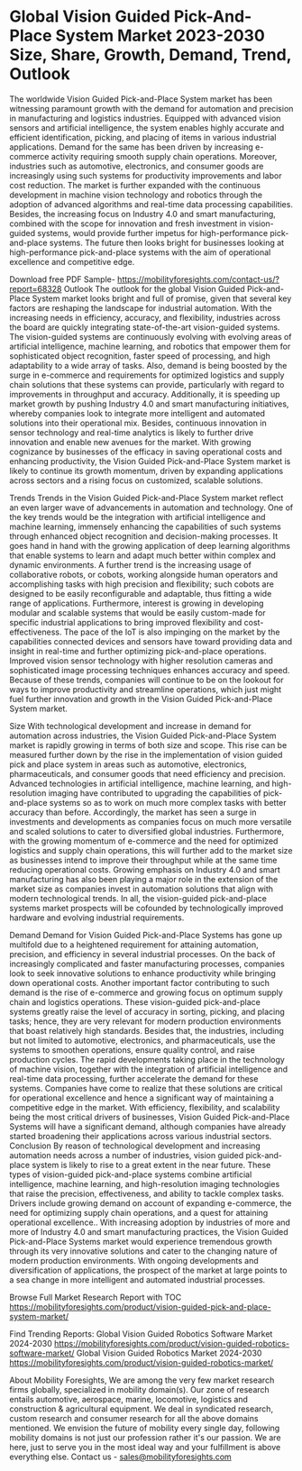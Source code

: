 # Global Vision Guided Pick-And-Place System Market 2023-2030 Size, Share, Growth, Demand, Trend, Outlook

The worldwide Vision Guided Pick-and-Place System market has been witnessing paramount growth with the demand for automation and precision in manufacturing and logistics industries. Equipped with advanced vision sensors and artificial intelligence, the system enables highly accurate and efficient identification, picking, and placing of items in various industrial applications. Demand for the same has been driven by increasing e-commerce activity requiring smooth supply chain operations. Moreover, industries such as automotive, electronics, and consumer goods are increasingly using such systems for productivity improvements and labor cost reduction. The market is further expanded with the continuous development in machine vision technology and robotics through the adoption of advanced algorithms and real-time data processing capabilities. Besides, the increasing focus on Industry 4.0 and smart manufacturing, combined with the scope for innovation and fresh investment in vision-guided systems, would provide further impetus for high-performance pick-and-place systems. The future then looks bright for businesses looking at high-performance pick-and-place systems with the aim of operational excellence and competitive edge.

Download free PDF Sample- https://mobilityforesights.com/contact-us/?report=68328
Outlook
The outlook for the global Vision Guided Pick-and-Place System market looks bright and full of promise, given that several key factors are reshaping the landscape for industrial automation. With the increasing needs in efficiency, accuracy, and flexibility, industries across the board are quickly integrating state-of-the-art vision-guided systems. The vision-guided systems are continuously evolving with evolving areas of artificial intelligence, machine learning, and robotics that empower them for sophisticated object recognition, faster speed of processing, and high adaptability to a wide array of tasks. Also, demand is being boosted by the surge in e-commerce and requirements for optimized logistics and supply chain solutions that these systems can provide, particularly with regard to improvements in throughput and accuracy. Additionally, it is speeding up market growth by pushing Industry 4.0 and smart manufacturing initiatives, whereby companies look to integrate more intelligent and automated solutions into their operational mix. Besides, continuous innovation in sensor technology and real-time analytics is likely to further drive innovation and enable new avenues for the market. With growing cognizance by businesses of the efficacy in saving operational costs and enhancing productivity, the Vision Guided Pick-and-Place System market is likely to continue its growth momentum, driven by expanding applications across sectors and a rising focus on customized, scalable solutions.

Trends
Trends in the Vision Guided Pick-and-Place System market reflect an even larger wave of advancements in automation and technology. One of the key trends would be the integration with artificial intelligence and machine learning, immensely enhancing the capabilities of such systems through enhanced object recognition and decision-making processes. It goes hand in hand with the growing application of deep learning algorithms that enable systems to learn and adapt much better within complex and dynamic environments. A further trend is the increasing usage of collaborative robots, or cobots, working alongside human operators and accomplishing tasks with high precision and flexibility; such cobots are designed to be easily reconfigurable and adaptable, thus fitting a wide range of applications. Furthermore, interest is growing in developing modular and scalable systems that would be easily custom-made for specific industrial applications to bring improved flexibility and cost-effectiveness. The pace of the IoT is also impinging on the market by the capabilities connected devices and sensors have toward providing data and insight in real-time and further optimizing pick-and-place operations. Improved vision sensor technology with higher resolution cameras and sophisticated image processing techniques enhances accuracy and speed. Because of these trends, companies will continue to be on the lookout for ways to improve productivity and streamline operations, which just might fuel further innovation and growth in the Vision Guided Pick-and-Place System market.

Size
With technological development and increase in demand for automation across industries, the Vision Guided Pick-and-Place System market is rapidly growing in terms of both size and scope. This rise can be measured further down by the rise in the implementation of vision guided pick and place system in areas such as automotive, electronics, pharmaceuticals, and consumer goods that need efficiency and precision. Advanced technologies in artificial intelligence, machine learning, and high-resolution imaging have contributed to upgrading the capabilities of pick-and-place systems so as to work on much more complex tasks with better accuracy than before. Accordingly, the market has seen a surge in investments and developments as companies focus on much more versatile and scaled solutions to cater to diversified global industries. Furthermore, with the growing momentum of e-commerce and the need for optimized logistics and supply chain operations, this will further add to the market size as businesses intend to improve their throughput while at the same time reducing operational costs. Growing emphasis on Industry 4.0 and smart manufacturing has also been playing a major role in the extension of the market size as companies invest in automation solutions that align with modern technological trends. In all, the vision-guided pick-and-place systems market prospects will be cofounded by technologically improved hardware and evolving industrial requirements.

Demand 
Demand for Vision Guided Pick-and-Place Systems has gone up multifold due to a heightened requirement for attaining automation, precision, and efficiency in several industrial processes. On the back of increasingly complicated and faster manufacturing processes, companies look to seek innovative solutions to enhance productivity while bringing down operational costs. Another important factor contributing to such demand is the rise of e-commerce and growing focus on optimum supply chain and logistics operations. These vision-guided pick-and-place systems greatly raise the level of accuracy in sorting, picking, and placing tasks; hence, they are very relevant for modern production environments that boast relatively high standards. Besides that, the industries, including but not limited to automotive, electronics, and pharmaceuticals, use the systems to smoothen operations, ensure quality control, and raise production cycles. The rapid developments taking place in the technology of machine vision, together with the integration of artificial intelligence and real-time data processing, further accelerate the demand for these systems. Companies have come to realize that these solutions are critical for operational excellence and hence a significant way of maintaining a competitive edge in the market. With efficiency, flexibility, and scalability being the most critical drivers of businesses, Vision Guided Pick-and-Place Systems will have a significant demand, although companies have already started broadening their applications across various industrial sectors.
Conclusion
By reason of technological development and increasing automation needs across a number of industries, vision guided pick-and-place system is likely to rise to a great extent in the near future. These types of vision-guided pick-and-place systems combine artificial intelligence, machine learning, and high-resolution imaging technologies that raise the precision, effectiveness, and ability to tackle complex tasks. Drivers include growing demand on account of expanding e-commerce, the need for optimizing supply chain operations, and a quest for attaining operational excellence.. With increasing adoption by industries of more and more of Industry 4.0 and smart manufacturing practices, the Vision Guided Pick-and-Place Systems market would experience tremendous growth through its very innovative solutions and cater to the changing nature of modern production environments. With ongoing developments and diversification of applications, the prospect of the market at large points to a sea change in more intelligent and automated industrial processes.

Browse Full Market Research Report with TOC https://mobilityforesights.com/product/vision-guided-pick-and-place-system-market/

Find Trending Reports:
Global Vision Guided Robotics Software Market 2024-2030
https://mobilityforesights.com/product/vision-guided-robotics-software-market/
Global Vision Guided Robotics Market 2024-2030
https://mobilityforesights.com/product/vision-guided-robotics-market/

About Mobility Foresights,
We are among the very few market research firms globally, specialized in mobility domain(s). Our zone of research entails automotive, aerospace, marine, locomotive, logistics and construction & agricultural equipment. We deal in syndicated research, custom research and consumer research for all the above domains mentioned.
We envision the future of mobility every single day, following mobility domains is not just our profession rather it's our passion. We are here, just to serve you in the most ideal way and your fulfillment is above everything else. Contact us -  sales@mobilityforesights.com 

